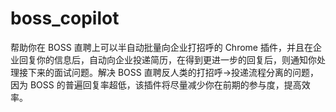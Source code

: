 # boss_copilot
帮助你在 BOSS 直聘上可以半自动批量向企业打招呼的 Chrome 插件，并且在企业回复你的信息后，自动向企业投递简历，在得到更进一步的回复后，则通知你处理接下来的面试问题。解决 BOSS 直聘反人类的打招呼->投递流程分离的问题，因为 BOSS 的普遍回复率超低，该插件将尽量减少你在前期的参与度，提高效率。
